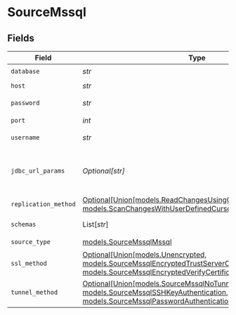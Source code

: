 # SourceMssql


## Fields

| Field                                                                                                                                                                                            | Type                                                                                                                                                                                             | Required                                                                                                                                                                                         | Description                                                                                                                                                                                      | Example                                                                                                                                                                                          |
| ------------------------------------------------------------------------------------------------------------------------------------------------------------------------------------------------ | ------------------------------------------------------------------------------------------------------------------------------------------------------------------------------------------------ | ------------------------------------------------------------------------------------------------------------------------------------------------------------------------------------------------ | ------------------------------------------------------------------------------------------------------------------------------------------------------------------------------------------------ | ------------------------------------------------------------------------------------------------------------------------------------------------------------------------------------------------ |
| `database`                                                                                                                                                                                       | *str*                                                                                                                                                                                            | :heavy_check_mark:                                                                                                                                                                               | The name of the database.                                                                                                                                                                        | master                                                                                                                                                                                           |
| `host`                                                                                                                                                                                           | *str*                                                                                                                                                                                            | :heavy_check_mark:                                                                                                                                                                               | The hostname of the database.                                                                                                                                                                    |                                                                                                                                                                                                  |
| `password`                                                                                                                                                                                       | *str*                                                                                                                                                                                            | :heavy_check_mark:                                                                                                                                                                               | The password associated with the username.                                                                                                                                                       |                                                                                                                                                                                                  |
| `port`                                                                                                                                                                                           | *int*                                                                                                                                                                                            | :heavy_check_mark:                                                                                                                                                                               | The port of the database.                                                                                                                                                                        | 1433                                                                                                                                                                                             |
| `username`                                                                                                                                                                                       | *str*                                                                                                                                                                                            | :heavy_check_mark:                                                                                                                                                                               | The username which is used to access the database.                                                                                                                                               |                                                                                                                                                                                                  |
| `jdbc_url_params`                                                                                                                                                                                | *Optional[str]*                                                                                                                                                                                  | :heavy_minus_sign:                                                                                                                                                                               | Additional properties to pass to the JDBC URL string when connecting to the database formatted as 'key=value' pairs separated by the symbol '&'. (example: key1=value1&key2=value2&key3=value3). |                                                                                                                                                                                                  |
| `replication_method`                                                                                                                                                                             | [Optional[Union[models.ReadChangesUsingChangeDataCaptureCDC, models.ScanChangesWithUserDefinedCursor]]](../models/updatemethod.md)                                                               | :heavy_minus_sign:                                                                                                                                                                               | Configures how data is extracted from the database.                                                                                                                                              |                                                                                                                                                                                                  |
| `schemas`                                                                                                                                                                                        | List[*str*]                                                                                                                                                                                      | :heavy_minus_sign:                                                                                                                                                                               | The list of schemas to sync from. Defaults to user. Case sensitive.                                                                                                                              |                                                                                                                                                                                                  |
| `source_type`                                                                                                                                                                                    | [models.SourceMssqlMssql](../models/sourcemssqlmssql.md)                                                                                                                                         | :heavy_check_mark:                                                                                                                                                                               | N/A                                                                                                                                                                                              |                                                                                                                                                                                                  |
| `ssl_method`                                                                                                                                                                                     | [Optional[Union[models.Unencrypted, models.SourceMssqlEncryptedTrustServerCertificate, models.SourceMssqlEncryptedVerifyCertificate]]](../models/sourcemssqlsslmethod.md)                        | :heavy_minus_sign:                                                                                                                                                                               | The encryption method which is used when communicating with the database.                                                                                                                        |                                                                                                                                                                                                  |
| `tunnel_method`                                                                                                                                                                                  | [Optional[Union[models.SourceMssqlNoTunnel, models.SourceMssqlSSHKeyAuthentication, models.SourceMssqlPasswordAuthentication]]](../models/sourcemssqlsshtunnelmethod.md)                         | :heavy_minus_sign:                                                                                                                                                                               | Whether to initiate an SSH tunnel before connecting to the database, and if so, which kind of authentication to use.                                                                             |                                                                                                                                                                                                  |